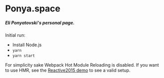 # Ponya.space
##### Eli Ponyatovski's personal page.

Initial run:

* Install Node.js
* `yarn`
* `yarn start`

For simplicity sake Webpack Hot Module Reloading is disabled. If you want to use HMR, see the [Reactive2015 demo](https://github.com/mobxjs/mobx-reactive2015-demo) to see a valid setup.